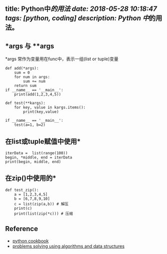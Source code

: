 title: Python中*的用法
date: 2018-05-28 10:18:47
tags: [python, coding]
description: Python 中*的用法。
---

## *args 与 **args

*args 常作为变量用在func中，表示一组(list or tuple)变量

```
def add(*args):
    sum = 0
    for num in args:
        sum += num
    return sum
if __name__ == '__main__':
    print(add(1,2,3,4,5))
```

```
def test(**kargs):
    for key, value in kargs.items():
        print(key,value)

if __name__ == '__main__':
    test(a=1, b=2)

```

## 在list或tuple赋值中使用*

```
iterData =  list(range(100))
begin, *middle, end = iterData
print(begin, middle, end)
```

## 在zip()中使用的*

```
def test_zip():
    a = [1,2,3,4,5]
    b = [6,7,8,9,10]
    c = list(zip(a,b)) # 解压
    print(c)
    print(list(zip(*c))) # 压缩
```

## Reference

- [python cookbook](http://python3-cookbook.readthedocs.io/zh_CN/latest/c01/p02_unpack_elements_from_iterables.html)
- [problems solving using algorithms and data structures](http://interactivepython.org/runestone/static/pythonds/index.html)

